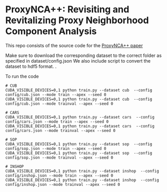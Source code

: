 
ProxyNCA++: Revisiting and Revitalizing Proxy Neighborhood Component Analysis
==============================================================================
This repo consists of the source code for the [ProxyNCA++ paper](https://arxiv.org/abs/2004.01113)

Make sure to download the corresponding dataset to the correct folder as specified in dataset/config.json
We also include script to convert the dataset to hdf5 format. .

To run the code
```
# CUB
CUDA_VISIBLE_DEVICES=0,1 python train.py --dataset cub  --config config/cub.json --mode train --apex --seed 0
CUDA_VISIBLE_DEVICES=0,1 python train.py --dataset cub  --config config/cub.json --mode trainval --apex --seed 0

# CARS
CUDA_VISIBLE_DEVICES=0,1 python train.py --dataset cars  --config config/cars.json --mode train --apex --seed 0
CUDA_VISIBLE_DEVICES=0,1 python train.py --dataset cars  --config config/cars.json --mode trainval --apex --seed 0

# SOP
CUDA_VISIBLE_DEVICES=0,1 python train.py --dataset sop  --config config/sop.json --mode train --apex --seed 0
CUDA_VISIBLE_DEVICES=0,1 python train.py --dataset sop  --config config/sop.json --mode trainval --apex --seed 0

# INSHOP
CUDA_VISIBLE_DEVICES=0,1 python train.py --dataset inshop  --config config/inshop.json --mode train --apex --seed 0
CUDA_VISIBLE_DEVICES=0,1 python train.py --dataset inshop  --config config/inshop.json --mode trainval --apex --seed 0

```
